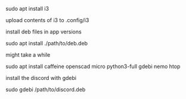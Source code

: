 sudo apt install i3

upload contents of i3 to .config/i3

install deb files in app versions

sudo apt install ./path/to/deb.deb

might take a while

sudo apt install caffeine openscad micro python3-full gdebi nemo htop

install the discord with gdebi

sudo gdebi /path/to/discord.deb
